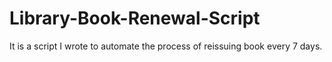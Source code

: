 # Library-Book-Renewal-Script
It is a script I wrote to automate the process of reissuing book every 7 days.
